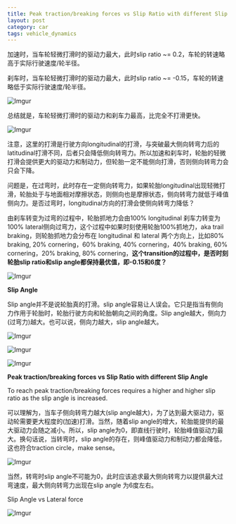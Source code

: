 ```yaml
---
title: Peak traction/breaking forces vs Slip Ratio with different Slip Angle
layout: post
category: car
tags: vehicle_dynamics
---
```


加速时，当车轮轻微打滑时的驱动力最大，此时slip ratio ~= 0.2，车轮的转速略高于实际行驶速度/轮半径。

刹车时，当车轮轻微打滑时的驱动力最大，此时slip ratio ~= -0.15，车轮的转速略低于实际行驶速度/轮半径。

![Imgur](https://i.imgur.com/MEL8odC.png)

总结就是，车轮轻微打滑时的驱动力和刹车力最高，比完全不打滑更快。

![Imgur](https://i.imgur.com/frjawKL.jpg)

注意，这里的打滑是行驶方向longitudinal的打滑，与突破最大侧向转弯力后的latitudinal打滑不同，后者只会降低侧向转弯力。所以加速和刹车时，轮胎的轻微打滑会提供更大的驱动力和制动力，但轮胎一定不能侧向打滑，否则侧向转弯力会只会下降。

问题是，在过弯时，此时存在一定侧向转弯力，如果轮胎longitudinal出现轻微打滑，轮胎处于与地面相对摩擦状态，则侧向也是摩擦状态，侧向转弯力就低于峰值侧向力。是否过弯时，longitudinal方向的打滑会使侧向转弯力降低？

由刹车转变为过弯的过程中，轮胎抓地力会由100% longitudinal 刹车力转变为100% lateral侧向过弯力，这个过程中如果时刻使用轮胎100%抓地力，aka trail braking，则轮胎抓地力会分布在 longitudinal 和 lateral 两个方向上，比如80% braking, 20% cornering，60% braking, 40% cornering，40% braking, 60% cornering，20% braking, 80% cornering，**这个transition的过程中，是否时刻轮胎slip ratio和slip angle都保持最优值，即-0.15和6度？**

![Imgur](https://i.imgur.com/fsObfQt.jpg)

**Slip Angle**

Slip angle并不是说轮胎真的打滑。slip angle容易让人误会。它只是指当有侧向力作用于轮胎时，轮胎行驶方向和轮胎朝向之间的角度。Slip angle越大，侧向力(过弯力)越大。也可以说，侧向力越大，slip angle越大。

![Imgur](https://i.imgur.com/lrCLifq.jpg)

![Imgur](https://i.imgur.com/QtqYCxV.jpg)

![Imgur](https://i.imgur.com/YuSj9f2.jpg)

**Peak traction/breaking forces vs Slip Ratio with different Slip Angle**

To reach peak traction/breaking forces requires a higher and higher slip ratio as the slip angle is increased.

可以理解为，当车子侧向转弯力越大(slip angle越大)，为了达到最大驱动力，驱动轮需要更大程度的(加速)打滑。当然，随着slip angle的增大，轮胎能提供的最大驱动力会随之减小。所以，slip angle为0，即直线行驶时，轮胎峰值驱动力最大。换句话说，当转弯时，slip angle的存在，则峰值驱动力和制动力都会降低，这也符合traction circle，make sense。

![Imgur](https://i.imgur.com/mTicKwG.jpg)

当然，转弯时slip angle不可能为0，此时应该追求最大侧向转弯力以提供最大过弯速度，最大侧向转弯力出现在slip angle 为6度左右。

Slip Angle vs Lateral force

![Imgur](https://i.imgur.com/h47xfRP.jpg)